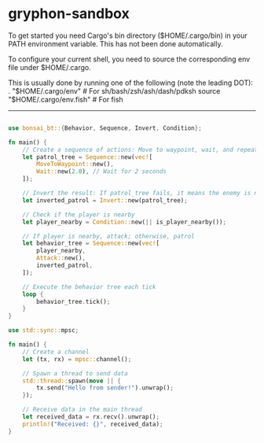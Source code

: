 # gryphon-sandbox


To get started you need Cargo's bin directory ($HOME/.cargo/bin) in your PATH
environment variable. This has not been done automatically.

To configure your current shell, you need to source
the corresponding env file under $HOME/.cargo.

This is usually done by running one of the following (note the leading DOT):
. "$HOME/.cargo/env"            # For sh/bash/zsh/ash/dash/pdksh
source "$HOME/.cargo/env.fish"  # For fish

----------------------
```rust

use bonsai_bt::{Behavior, Sequence, Invert, Condition};

fn main() {
    // Create a sequence of actions: Move to waypoint, wait, and repeat
    let patrol_tree = Sequence::new(vec![
        MoveToWaypoint::new(),
        Wait::new(2.0), // Wait for 2 seconds
    ]);

    // Invert the result: If patrol_tree fails, it means the enemy is not patrolling
    let inverted_patrol = Invert::new(patrol_tree);

    // Check if the player is nearby
    let player_nearby = Condition::new(|| is_player_nearby());

    // If player is nearby, attack; otherwise, patrol
    let behavior_tree = Sequence::new(vec![
        player_nearby,
        Attack::new(),
        inverted_patrol,
    ]);

    // Execute the behavior tree each tick
    loop {
        behavior_tree.tick();
    }
}
```

```rust
use std::sync::mpsc;

fn main() {
    // Create a channel
    let (tx, rx) = mpsc::channel();

    // Spawn a thread to send data
    std::thread::spawn(move || {
        tx.send("Hello from sender!").unwrap();
    });

    // Receive data in the main thread
    let received_data = rx.recv().unwrap();
    println!("Received: {}", received_data);
}
```
